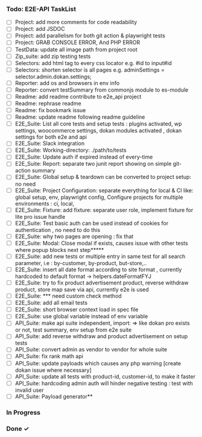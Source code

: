 <!-- prettier-ignore -->

### Todo: E2E-API TaskList

- [ ] Project: add more comments for code readability
- [ ] Project: add JSDOC  
- [ ] Project: add parallelism for both git action & playwright tests
- [ ] Project: GRAB CONSOLE ERROR, And PHP ERROR  
- [ ] TestData: update all image path from project root   
- [ ] Zip_suite: add zip testing tests  
- [ ] Selectors: add html tag to every css locator e.g. #id to input#id  
- [ ] Selectors: shorten selector is all pages e.g. adminSettings = selector.admin.dokan.settings; 
- [ ] Reporter: add os and browsers in env info  
- [ ] Reporter: convert testSummary from commonjs module to es-module  
- [ ] Readme: add readme contribute to e2e_api project  
- [ ] Readme: rephrase readme  
- [ ] Readme: fix bookmark issue
- [ ] Readme: update readme following readme guideline  
- [ ] E2E_Suite: List all core tests and setup tests : plugins activated, wp settings, woocommerce settings, dokan modules activated , dokan settings for both e2e and api  
- [ ] E2E_Suite: Slack integration  
- [ ] E2E_Suite: Working-directory: ./path/to/tests  
- [ ] E2E_Suite: Update auth if expired instead of every-time  
- [ ] E2E_Suite: Report: separate two junit report showing on simple git-action summary  
- [ ] E2E_Suite: Global setup & teardown can be converted to project setup: no need  
- [ ] E2E_Suite: Project Configuration: separate everything for local & CI like: global setup, env, playwright config, Configure projects for multiple environments : ci, local,  
- [ ] E2E_Suite: Fixture: add fixture: separate user role, implement fixture for lite pro issue handle    
- [ ] E2E_Suite: Test basic auth can be used instead of cookies for authentication , no need to do this  
- [ ] E2E_Suite: why two pages are opening : fix that    
- [ ] E2E_Suite: Modal: Close modal if exists, causes issue with other tests where popup blocks next step*****  
- [ ] E2E_Suite: add new tests or multiple entry in same test for all search parameter, i.e : by-customer, by-product, but-store,..  
- [ ] E2E_Suite: insert all date format according to site format , currently hardcoded to default format -> helpers.dateFormatFYJ  
- [ ] E2E_Suite: try to fix product advertisement product, reverse withdraw product, store map save via api, currently e2e is used  
- [ ] E2E_Suite: *** need custom check method  
- [ ] E2E_Suite: add all email tests  
- [ ] E2E_Suite: short browser context load in spec file  
- [ ] E2E_Suite: use global variable instead of env variable
- [ ] API_Suite: make api suite independent, import: => like dokan pro exists or not, test summary, env setup from e2e suite  
- [ ] API_Suite: add reverse withdraw and product advertisement on setup tests   
- [ ] API_Suite: convert admin as vendor to vendor for whole suite  
- [ ] API_Suite: fix rank math api  
- [ ] API_Suite: update payloads which causes any php warning [create dokan issue where necessary]
- [ ] API_Suite: update all tests with product-id, customer-id, to make it faster  
- [ ] API_Suite: hardcoding admin auth will hinder negative testing : test with invalid user  
- [ ] API_Suite: Payload generator**  

### In Progress


### Done ✓


